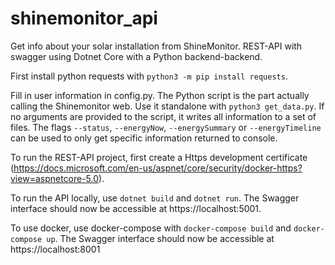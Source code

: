 # shinemonitor_api
Get info about your solar installation from ShineMonitor. REST-API with swagger using Dotnet Core with a Python backend-backend.

First install python requests with `python3 -m pip install requests`.

Fill in user information in config.py. The Python script is the part actually calling the Shinemonitor web. Use it standalone with ```python3 get_data.py```. If no arguments are provided to the script, it writes all information to a set of files. The flags ```--status```, ```--energyNow```, ```--energySummary``` or ```--energyTimeline``` can be used to only get specific information returned to console.

To run the REST-API project, first create a Https development certificate (https://docs.microsoft.com/en-us/aspnet/core/security/docker-https?view=aspnetcore-5.0).

To run the API locally, use ```dotnet build``` and ```dotnet run```. The Swagger interface should now be accessible at https://localhost:5001.

To use docker, use docker-compose with ```docker-compose build``` and ```docker-compose up```. The Swagger interface should now be accessible at https://localhost:8001